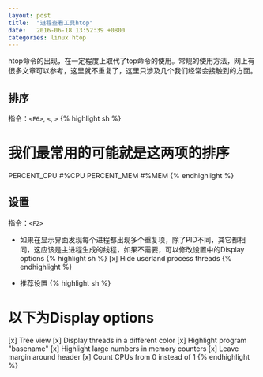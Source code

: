 ```yaml
---
layout: post
title:  "进程查看工具htop"
date:   2016-06-18 13:52:39 +0800
categories: linux htop
---
```


htop命令的出现，在一定程度上取代了top命令的使用。常规的使用方法，网上有很多文章可以参考，这里就不重复了，这里只涉及几个我们经常会接触到的方面。

## 排序

指令：`<F6>`, `<`, `>`
{% highlight sh %}
# 我们最常用的可能就是这两项的排序
PERCENT_CPU #%CPU
PERCENT_MEM #%MEM
{% endhighlight %}

## 设置

指令：`<F2>`

* 如果在显示界面发现每个进程都出现多个重复项，除了PID不同，其它都相同，这应该是主进程生成的线程，如果不需要，可以修改设置中的Display options
{% highlight sh %}
[x] Hide userland process threads
{% endhighlight %}

* 推荐设置
{% highlight sh %}
# 以下为Display options
[x] Tree view
[x] Display threads in a different color
[x] Highlight program "basename"
[x] Highlight large numbers in memory counters
[x] Leave margin around header
[x] Count CPUs from 0 instead of 1
{% endhighlight %}
